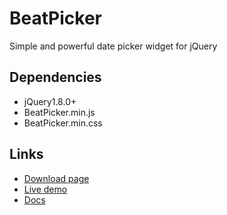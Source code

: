 BeatPicker
==========

Simple and powerful date picker widget for jQuery
## Dependencies
* jQuery1.8.0+
* BeatPicker.min.js
* BeatPicker.min.css

## Links
* [Download page](http://act1gmr.github.io/BeatPicker/)
* [Live demo](http://act1gmr.github.io/BeatPicker/demos.html)
* [Docs](http://act1gmr.github.io/BeatPicker/docs.html)
